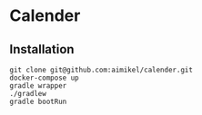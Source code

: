 # Calender

## Installation
```
git clone git@github.com:aimikel/calender.git
docker-compose up
gradle wrapper
./gradlew
gradle bootRun
```
